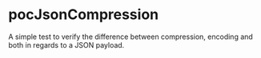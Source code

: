 # pocJsonCompression
A simple test to verify the difference between compression, encoding and both in regards to a JSON payload.
